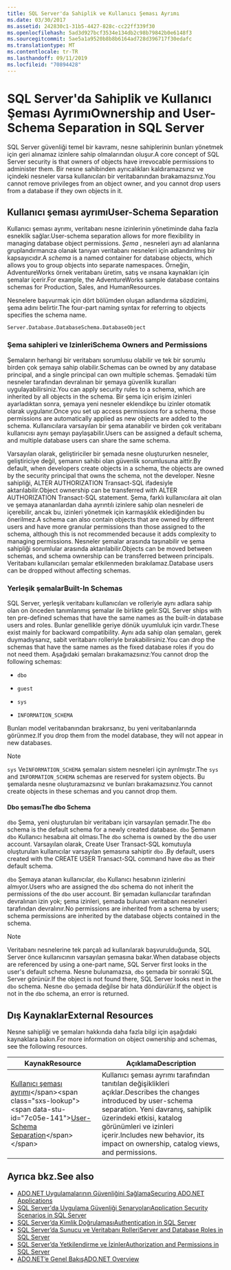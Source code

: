 ```yaml
---
title: SQL Server'da Sahiplik ve Kullanıcı Şeması Ayrımı
ms.date: 03/30/2017
ms.assetid: 242830c1-31b5-4427-828c-cc22ff339f30
ms.openlocfilehash: 5ad3d927bcf3534e134db2c98b79842b0e6148f3
ms.sourcegitcommit: 5ae5a1a9520b8b8b6164ad728d396717f30edafc
ms.translationtype: MT
ms.contentlocale: tr-TR
ms.lasthandoff: 09/11/2019
ms.locfileid: "70894428"
---
```

# <a name="ownership-and-user-schema-separation-in-sql-server"></a><span data-ttu-id="7c05e-102">SQL Server'da Sahiplik ve Kullanıcı Şeması Ayrımı</span><span class="sxs-lookup"><span data-stu-id="7c05e-102">Ownership and User-Schema Separation in SQL Server</span></span>
<span data-ttu-id="7c05e-103">SQL Server güvenliği temel bir kavramı, nesne sahiplerinin bunları yönetmek için geri alınamaz izinlere sahip olmalarından oluşur.</span><span class="sxs-lookup"><span data-stu-id="7c05e-103">A core concept of SQL Server security is that owners of objects have irrevocable permissions to administer them.</span></span> <span data-ttu-id="7c05e-104">Bir nesne sahibinden ayrıcalıkları kaldıramazsınız ve içindeki nesneler varsa kullanıcıları bir veritabanından bırakamazsınız.</span><span class="sxs-lookup"><span data-stu-id="7c05e-104">You cannot remove privileges from an object owner, and you cannot drop users from a database if they own objects in it.</span></span>  
  
## <a name="user-schema-separation"></a><span data-ttu-id="7c05e-105">Kullanıcı şeması ayrımı</span><span class="sxs-lookup"><span data-stu-id="7c05e-105">User-Schema Separation</span></span>  
 <span data-ttu-id="7c05e-106">Kullanıcı şeması ayrımı, veritabanı nesne izinlerinin yönetiminde daha fazla esneklik sağlar.</span><span class="sxs-lookup"><span data-stu-id="7c05e-106">User-schema separation allows for more flexibility in managing database object permissions.</span></span> <span data-ttu-id="7c05e-107">*Şema* , nesneleri ayrı ad alanlarına gruplandırmanıza olanak tanıyan veritabanı nesneleri için adlandırılmış bir kapsayıcıdır.</span><span class="sxs-lookup"><span data-stu-id="7c05e-107">A *schema* is a named container for database objects, which allows you to group objects into separate namespaces.</span></span> <span data-ttu-id="7c05e-108">Örneğin, AdventureWorks örnek veritabanı üretim, satış ve ınsana kaynakları için şemalar içerir.</span><span class="sxs-lookup"><span data-stu-id="7c05e-108">For example, the AdventureWorks sample database contains schemas for Production, Sales, and HumanResources.</span></span>  
  
 <span data-ttu-id="7c05e-109">Nesnelere başvurmak için dört bölümden oluşan adlandırma sözdizimi, şema adını belirtir.</span><span class="sxs-lookup"><span data-stu-id="7c05e-109">The four-part naming syntax for referring to objects specifies the schema name.</span></span>  
  
```text
Server.Database.DatabaseSchema.DatabaseObject  
```  
  
### <a name="schema-owners-and-permissions"></a><span data-ttu-id="7c05e-110">Şema sahipleri ve Izinleri</span><span class="sxs-lookup"><span data-stu-id="7c05e-110">Schema Owners and Permissions</span></span>  
 <span data-ttu-id="7c05e-111">Şemaların herhangi bir veritabanı sorumlusu olabilir ve tek bir sorumlu birden çok şemaya sahip olabilir.</span><span class="sxs-lookup"><span data-stu-id="7c05e-111">Schemas can be owned by any database principal, and a single principal can own multiple schemas.</span></span> <span data-ttu-id="7c05e-112">Şemadaki tüm nesneler tarafından devralınan bir şemaya güvenlik kuralları uygulayabilirsiniz.</span><span class="sxs-lookup"><span data-stu-id="7c05e-112">You can apply security rules to a schema, which are inherited by all objects in the schema.</span></span> <span data-ttu-id="7c05e-113">Bir şema için erişim izinleri ayarladıktan sonra, şemaya yeni nesneler eklendikçe bu izinler otomatik olarak uygulanır.</span><span class="sxs-lookup"><span data-stu-id="7c05e-113">Once you set up access permissions for a schema, those permissions are automatically applied as new objects are added to the schema.</span></span> <span data-ttu-id="7c05e-114">Kullanıcılara varsayılan bir şema atanabilir ve birden çok veritabanı kullanıcısı aynı şemayı paylaşabilir.</span><span class="sxs-lookup"><span data-stu-id="7c05e-114">Users can be assigned a default schema, and multiple database users can share the same schema.</span></span>  
  
 <span data-ttu-id="7c05e-115">Varsayılan olarak, geliştiriciler bir şemada nesne oluştururken nesneler, geliştiriciye değil, şemanın sahibi olan güvenlik sorumlusuna aittir.</span><span class="sxs-lookup"><span data-stu-id="7c05e-115">By default, when developers create objects in a schema, the objects are owned by the security principal that owns the schema, not the developer.</span></span> <span data-ttu-id="7c05e-116">Nesne sahipliği, ALTER AUTHORIZATION Transact-SQL ifadesiyle aktarılabilir.</span><span class="sxs-lookup"><span data-stu-id="7c05e-116">Object ownership can be transferred with ALTER AUTHORIZATION Transact-SQL statement.</span></span> <span data-ttu-id="7c05e-117">Şema, farklı kullanıcılara ait olan ve şemaya atananlardan daha ayrıntılı izinlere sahip olan nesneleri de içerebilir, ancak bu, izinleri yönetmek için karmaşıklık eklediğinden bu önerilmez.</span><span class="sxs-lookup"><span data-stu-id="7c05e-117">A schema can also contain objects that are owned by different users and have more granular permissions than those assigned to the schema, although this is not recommended because it adds complexity to managing permissions.</span></span> <span data-ttu-id="7c05e-118">Nesneler şemalar arasında taşınabilir ve şema sahipliği sorumlular arasında aktarılabilir.</span><span class="sxs-lookup"><span data-stu-id="7c05e-118">Objects can be moved between schemas, and schema ownership can be transferred between principals.</span></span> <span data-ttu-id="7c05e-119">Veritabanı kullanıcıları şemalar etkilenmeden bırakılamaz.</span><span class="sxs-lookup"><span data-stu-id="7c05e-119">Database users can be dropped without affecting schemas.</span></span>  
  
### <a name="built-in-schemas"></a><span data-ttu-id="7c05e-120">Yerleşik şemalar</span><span class="sxs-lookup"><span data-stu-id="7c05e-120">Built-In Schemas</span></span>  
 <span data-ttu-id="7c05e-121">SQL Server, yerleşik veritabanı kullanıcıları ve rolleriyle aynı adlara sahip olan on önceden tanımlanmış şemalar ile birlikte gelir.</span><span class="sxs-lookup"><span data-stu-id="7c05e-121">SQL Server ships with ten pre-defined schemas that have the same names as the built-in database users and roles.</span></span> <span data-ttu-id="7c05e-122">Bunlar genellikle geriye dönük uyumluluk için vardır.</span><span class="sxs-lookup"><span data-stu-id="7c05e-122">These exist mainly for backward compatibility.</span></span> <span data-ttu-id="7c05e-123">Aynı ada sahip olan şemaları, gerek duymadıysanız, sabit veritabanı rolleriyle bırakabilirsiniz.</span><span class="sxs-lookup"><span data-stu-id="7c05e-123">You can drop the schemas that have the same names as the fixed database roles if you do not need them.</span></span> <span data-ttu-id="7c05e-124">Aşağıdaki şemaları bırakamazsınız:</span><span class="sxs-lookup"><span data-stu-id="7c05e-124">You cannot drop the following schemas:</span></span>  
  
- `dbo`  
  
- `guest`  
  
- `sys`  
  
- `INFORMATION_SCHEMA`  
  
 <span data-ttu-id="7c05e-125">Bunları model veritabanından bırakırsanız, bu yeni veritabanlarında görünmez.</span><span class="sxs-lookup"><span data-stu-id="7c05e-125">If you drop them from the model database, they will not appear in new databases.</span></span>  
  
> [!NOTE]
> <span data-ttu-id="7c05e-126">`sys` Ve`INFORMATION_SCHEMA` şemaları sistem nesneleri için ayrılmıştır.</span><span class="sxs-lookup"><span data-stu-id="7c05e-126">The `sys` and `INFORMATION_SCHEMA` schemas are reserved for system objects.</span></span> <span data-ttu-id="7c05e-127">Bu şemalarda nesne oluşturamazsınız ve bunları bırakamazsınız.</span><span class="sxs-lookup"><span data-stu-id="7c05e-127">You cannot create objects in these schemas and you cannot drop them.</span></span>  
  
#### <a name="the-dbo-schema"></a><span data-ttu-id="7c05e-128">Dbo şeması</span><span class="sxs-lookup"><span data-stu-id="7c05e-128">The dbo Schema</span></span>  
 <span data-ttu-id="7c05e-129">`dbo` Şema, yeni oluşturulan bir veritabanı için varsayılan şemadır.</span><span class="sxs-lookup"><span data-stu-id="7c05e-129">The `dbo` schema is the default schema for a newly created database.</span></span> <span data-ttu-id="7c05e-130">`dbo` Şemanın `dbo` Kullanıcı hesabına ait olması.</span><span class="sxs-lookup"><span data-stu-id="7c05e-130">The `dbo` schema is owned by the `dbo` user account.</span></span> <span data-ttu-id="7c05e-131">Varsayılan olarak, Create User Transact-SQL komutuyla oluşturulan kullanıcılar varsayılan şemasına sahiptir `dbo` .</span><span class="sxs-lookup"><span data-stu-id="7c05e-131">By default, users created with the CREATE USER Transact-SQL command have `dbo` as their default schema.</span></span>  
  
 <span data-ttu-id="7c05e-132">`dbo` Şemaya atanan kullanıcılar, `dbo` Kullanıcı hesabının izinlerini almıyor.</span><span class="sxs-lookup"><span data-stu-id="7c05e-132">Users who are assigned the `dbo` schema do not inherit the permissions of the `dbo` user account.</span></span> <span data-ttu-id="7c05e-133">Bir şemadan kullanıcılar tarafından devralınan izin yok; şema izinleri, şemada bulunan veritabanı nesneleri tarafından devralınır.</span><span class="sxs-lookup"><span data-stu-id="7c05e-133">No permissions are inherited from a schema by users; schema permissions are inherited by the database objects contained in the schema.</span></span>  
  
> [!NOTE]
> <span data-ttu-id="7c05e-134">Veritabanı nesnelerine tek parçalı ad kullanılarak başvurulduğunda, SQL Server önce kullanıcının varsayılan şemasına bakar.</span><span class="sxs-lookup"><span data-stu-id="7c05e-134">When database objects are referenced by using a one-part name, SQL Server first looks in the user's default schema.</span></span> <span data-ttu-id="7c05e-135">Nesne bulunamazsa, `dbo` şemada bir sonraki SQL Server görünür.</span><span class="sxs-lookup"><span data-stu-id="7c05e-135">If the object is not found there, SQL Server looks next in the `dbo` schema.</span></span> <span data-ttu-id="7c05e-136">Nesne `dbo` şemada değilse bir hata döndürülür.</span><span class="sxs-lookup"><span data-stu-id="7c05e-136">If the object is not in the `dbo` schema, an error is returned.</span></span>  
  
## <a name="external-resources"></a><span data-ttu-id="7c05e-137">Dış Kaynaklar</span><span class="sxs-lookup"><span data-stu-id="7c05e-137">External Resources</span></span>  
 <span data-ttu-id="7c05e-138">Nesne sahipliği ve şemaları hakkında daha fazla bilgi için aşağıdaki kaynaklara bakın.</span><span class="sxs-lookup"><span data-stu-id="7c05e-138">For more information on object ownership and schemas, see the following resources.</span></span>  
  
|<span data-ttu-id="7c05e-139">Kaynak</span><span class="sxs-lookup"><span data-stu-id="7c05e-139">Resource</span></span>|<span data-ttu-id="7c05e-140">Açıklama</span><span class="sxs-lookup"><span data-stu-id="7c05e-140">Description</span></span>|  
|--------------|-----------------|  
|<span data-ttu-id="7c05e-141">[Kullanıcı şeması ayrımı](https://docs.microsoft.com/previous-versions/sql/sql-server-2008-r2/ms190387(v=sql.105))</span><span class="sxs-lookup"><span data-stu-id="7c05e-141">[User-Schema Separation](https://docs.microsoft.com/previous-versions/sql/sql-server-2008-r2/ms190387(v=sql.105))</span></span>|<span data-ttu-id="7c05e-142">Kullanıcı şeması ayrımı tarafından tanıtılan değişiklikleri açıklar.</span><span class="sxs-lookup"><span data-stu-id="7c05e-142">Describes the changes introduced by user-schema separation.</span></span> <span data-ttu-id="7c05e-143">Yeni davranış, sahiplik üzerindeki etkisi, katalog görünümleri ve izinleri içerir.</span><span class="sxs-lookup"><span data-stu-id="7c05e-143">Includes new behavior, its impact on ownership, catalog views, and permissions.</span></span>|  
  
## <a name="see-also"></a><span data-ttu-id="7c05e-144">Ayrıca bkz.</span><span class="sxs-lookup"><span data-stu-id="7c05e-144">See also</span></span>

- [<span data-ttu-id="7c05e-145">ADO.NET Uygulamalarının Güvenliğini Sağlama</span><span class="sxs-lookup"><span data-stu-id="7c05e-145">Securing ADO.NET Applications</span></span>](../securing-ado-net-applications.md)
- [<span data-ttu-id="7c05e-146">SQL Server'da Uygulama Güvenliği Senaryoları</span><span class="sxs-lookup"><span data-stu-id="7c05e-146">Application Security Scenarios in SQL Server</span></span>](application-security-scenarios-in-sql-server.md)
- [<span data-ttu-id="7c05e-147">SQL Server’da Kimlik Doğrulaması</span><span class="sxs-lookup"><span data-stu-id="7c05e-147">Authentication in SQL Server</span></span>](authentication-in-sql-server.md)
- [<span data-ttu-id="7c05e-148">SQL Server’da Sunucu ve Veritabanı Rolleri</span><span class="sxs-lookup"><span data-stu-id="7c05e-148">Server and Database Roles in SQL Server</span></span>](server-and-database-roles-in-sql-server.md)
- [<span data-ttu-id="7c05e-149">SQL Server’da Yetkilendirme ve İzinler</span><span class="sxs-lookup"><span data-stu-id="7c05e-149">Authorization and Permissions in SQL Server</span></span>](authorization-and-permissions-in-sql-server.md)
- [<span data-ttu-id="7c05e-150">ADO.NET’e Genel Bakış</span><span class="sxs-lookup"><span data-stu-id="7c05e-150">ADO.NET Overview</span></span>](../ado-net-overview.md)

